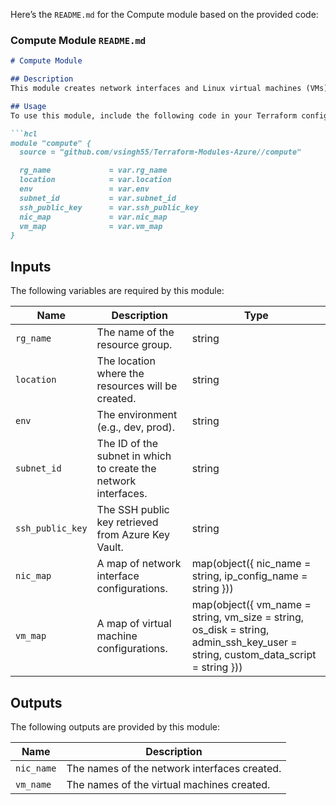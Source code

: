 Here’s the `README.md` for the Compute module based on the provided code:

### Compute Module `README.md`

```markdown
# Compute Module

## Description
This module creates network interfaces and Linux virtual machines (VMs) in Azure. It sets up network interfaces for each VM and provisions VMs with specified configurations.

## Usage
To use this module, include the following code in your Terraform configuration:

```hcl
module "compute" {
  source = "github.com/vsingh55/Terraform-Modules-Azure//compute"

  rg_name             = var.rg_name
  location            = var.location
  env                 = var.env
  subnet_id           = var.subnet_id
  ssh_public_key      = var.ssh_public_key
  nic_map             = var.nic_map
  vm_map              = var.vm_map
}
```

## Inputs
The following variables are required by this module:

| Name                | Description                                             | Type                                             |
|---------------------|---------------------------------------------------------|--------------------------------------------------|
| `rg_name`           | The name of the resource group.                        | string                                           |
| `location`          | The location where the resources will be created.      | string                                           |
| `env`               | The environment (e.g., dev, prod).                      | string                                           |
| `subnet_id`         | The ID of the subnet in which to create the network interfaces. | string                                           |
| `ssh_public_key`    | The SSH public key retrieved from Azure Key Vault.      | string                                           |
| `nic_map`           | A map of network interface configurations.              | map(object({ nic_name = string, ip_config_name = string })) |
| `vm_map`            | A map of virtual machine configurations.                | map(object({ vm_name = string, vm_size = string, os_disk = string, admin_ssh_key_user = string, custom_data_script = string })) |

## Outputs
The following outputs are provided by this module:

| Name       | Description                             |
|------------|-----------------------------------------|
| `nic_name` | The names of the network interfaces created. |
| `vm_name`  | The names of the virtual machines created.    |
